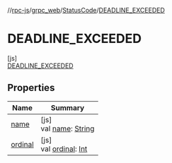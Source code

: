 //[rpc-js](../../../../index.md)/[grpc_web](../../index.md)/[StatusCode](../index.md)/[DEADLINE_EXCEEDED](index.md)

# DEADLINE_EXCEEDED

[js]\
[DEADLINE_EXCEEDED](index.md)

## Properties

| Name | Summary |
|---|---|
| [name](../-u-n-k-n-o-w-n/index.md#-372974862%2FProperties%2F854961009) | [js]<br>val [name](../-u-n-k-n-o-w-n/index.md#-372974862%2FProperties%2F854961009): [String](https://kotlinlang.org/api/latest/jvm/stdlib/kotlin/-string/index.html) |
| [ordinal](../-u-n-k-n-o-w-n/index.md#-739389684%2FProperties%2F854961009) | [js]<br>val [ordinal](../-u-n-k-n-o-w-n/index.md#-739389684%2FProperties%2F854961009): [Int](https://kotlinlang.org/api/latest/jvm/stdlib/kotlin/-int/index.html) |
